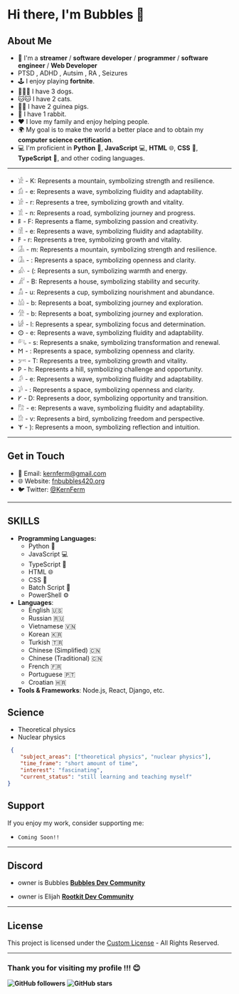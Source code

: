 # Hi there, I'm Bubbles 👋

## About Me
- 🌟 I'm a **streamer** / **software developer** / **programmer** / **software engineer** / **Web Developer**
- PTSD , ADHD , Autsim , RA , Seizures
- 🕹️ I enjoy playing **fortnite**.
- 🐶🐶🐶 I have 3 dogs.
- 🐱🐱 I have 2 cats.
- 🐹🐹 I have 2 guinea pigs.
- 🐰 I have 1 rabbit.
- ❤️ I love my family and enjoy helping people.
- 🌍 My goal is to make the world a better place and to obtain my **computer science certification**.
- 💻 I'm proficient in **Python** 🐍, **JavaScript** 💻, **HTML** 🌐, **CSS** 🎨, **TypeScript** 📝, and other coding languages.


----
- 𓀀 - K: Represents a mountain, symbolizing strength and resilience.
- 𓀁 - e: Represents a wave, symbolizing fluidity and adaptability.
- 𓀂 - r: Represents a tree, symbolizing growth and vitality.
- 𓀃 - n: Represents a road, symbolizing journey and progress.
- 𐌄 - F: Represents a flame, symbolizing passion and creativity.
- 𓀆 - e: Represents a wave, symbolizing fluidity and adaptability.
- 𐌅 - r: Represents a tree, symbolizing growth and vitality.
- 𓀇 - m: Represents a mountain, symbolizing strength and resilience.
- 𓀈 - : Represents a space, symbolizing openness and clarity.
- 𓀉 - (: Represents a sun, symbolizing warmth and energy.
- 𓀊 - B: Represents a house, symbolizing stability and security.
- 𓀋 - u: Represents a cup, symbolizing nourishment and abundance.
- 𓀌 - b: Represents a boat, symbolizing journey and exploration.
- 𓀍 - b: Represents a boat, symbolizing journey and exploration.
- 𓀎 - l: Represents a spear, symbolizing focus and determination.
- 𐌏 - e: Represents a wave, symbolizing fluidity and adaptability.
- 𓀐 - s: Represents a snake, symbolizing transformation and renewal.
- 𐌑 - : Represents a space, symbolizing openness and clarity.
- 𓀒 - T: Represents a tree, symbolizing growth and vitality.
- 𐌓 - h: Represents a hill, symbolizing challenge and opportunity.
- 𓀔 - e: Represents a wave, symbolizing fluidity and adaptability.
- 𓀕 - : Represents a space, symbolizing openness and clarity.
- 𐌖 - D: Represents a door, symbolizing opportunity and transition.
- 𓀗 - e: Represents a wave, symbolizing fluidity and adaptability.
- 𓀘 - v: Represents a bird, symbolizing freedom and perspective.
- 𐌙 - ): Represents a moon, symbolizing reflection and intuition.

----

## Get in Touch

- 📧 Email: [kernferm@gmail.com](mailto:kernferm@gmail.com)
- 🌐 Website: [fnbubbles420.org](http://fnbubbles420.org)
- 🐦 Twitter: [@KernFerm](https://twitter.com/KernFerm)

---

## SKILLS
- **Programming Languages:**
  - Python 🐍
  - JavaScript 💻
  - TypeScript 📝
  - HTML 🌐
  - CSS 🎨
  - Batch Script 📜
  - PowerShell ⚙️
- **Languages**: 
  - English 🇺🇸 
  - Russian 🇷🇺
  - Vietnamese 🇻🇳
  - Korean 🇰🇷
  - Turkish 🇹🇷
  - Chinese (Simplified) 🇨🇳
  - Chinese (Traditional) 🇨🇳
  - French 🇫🇷
  - Portuguese 🇵🇹
  - Croatian 🇭🇷
- **Tools & Frameworks**: Node.js, React, Django, etc.

## Science 

- Theoretical physics
- Nuclear physics

```json
 {
    "subject_areas": ["theoretical physics", "nuclear physics"],
    "time_frame": "short amount of time",
    "interest": "fascinating",
    "current_status": "still learning and teaching myself"
}
```

## Support
If you enjoy my work, consider supporting me:

- `Coming Soon!!`

----

## Discord

- owner is Bubbles [**Bubbles Dev Community**](https://discord.gg/NT38Va6vQA)

- owner is Elijah [**Rootkit Dev Community**](https://discord.gg/rootkitorg)

-----
## License
This project is licensed under the [Custom License](https://github.com/KernFerm/KernFerm/blob/main/LICENSE) - All Rights Reserved.

-----

### **Thank you for visiting my profile !!! 😊**

**![GitHub followers](https://img.shields.io/github/followers/KernFerm?label=Follow&style=social)**
**![GitHub stars](https://img.shields.io/github/stars/KernFerm?label=Stars&style=social)**

